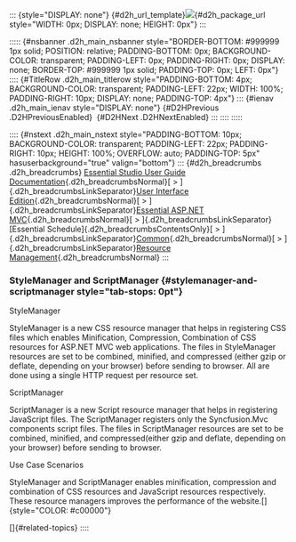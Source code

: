 ::: {style="DISPLAY: none"}
[](ms-xhelp:///?Id=d2h_url_template){#d2h_url_template}![](!package_url!){#d2h_package_url style="WIDTH: 0px; DISPLAY: none; HEIGHT: 0px"}
:::

::::: {#nsbanner .d2h_main_nsbanner style="BORDER-BOTTOM: #999999 1px solid; POSITION: relative; PADDING-BOTTOM: 0px; BACKGROUND-COLOR: transparent; PADDING-LEFT: 0px; PADDING-RIGHT: 0px; DISPLAY: none; BORDER-TOP: #999999 1px solid; PADDING-TOP: 0px; LEFT: 0px"}
:::: {#TitleRow .d2h_main_titlerow style="PADDING-BOTTOM: 4px; BACKGROUND-COLOR: transparent; PADDING-LEFT: 22px; WIDTH: 100%; PADDING-RIGHT: 10px; DISPLAY: none; PADDING-TOP: 4px"}
::: {#ienav .d2h_main_ienav style="DISPLAY: none"}
[](ms-xhelp:///?Id=3bf5ef27-5dae-4f9b-806e-bc7910db4cd2){#D2HPrevious .D2HPreviousEnabled}  [](ms-xhelp:///?Id=71c5dc3c-60cb-4bfd-bcf5-8df41a351be4){#D2HNext .D2HNextEnabled}
:::
::::
:::::

:::: {#nstext .d2h_main_nstext style="PADDING-BOTTOM: 10px; BACKGROUND-COLOR: transparent; PADDING-LEFT: 22px; PADDING-RIGHT: 10px; HEIGHT: 100%; OVERFLOW: auto; PADDING-TOP: 5px" hasuserbackground="true" valign="bottom"}
::: {#d2h_breadcrumbs .d2h_breadcrumbs}
[Essential Studio User Guide Documentation](ms-xhelp:///?Id=12457748-09e3-4d74-a240-8e049cedf030){.d2h_breadcrumbsNormal}[ \> ]{.d2h_breadcrumbsLinkSeparator}[User Interface Edition](ms-xhelp:///?Id=c29296b7-531c-413b-a0ec-488ca1f7f669){.d2h_breadcrumbsNormal}[ \> ]{.d2h_breadcrumbsLinkSeparator}[Essential ASP.NET MVC](ms-xhelp:///?Id=4b14e7d1-65c4-4f67-b1aa-2c37709905a5){.d2h_breadcrumbsNormal}[ \> ]{.d2h_breadcrumbsLinkSeparator}[Essential Schedule]{.d2h_breadcrumbsContentsOnly}[ \> ]{.d2h_breadcrumbsLinkSeparator}[Common](ms-xhelp:///?Id=c2a62048-739a-4de4-a0f2-3c15d2873961){.d2h_breadcrumbsNormal}[ \> ]{.d2h_breadcrumbsLinkSeparator}[Resource Management](ms-xhelp:///?Id=3bf5ef27-5dae-4f9b-806e-bc7910db4cd2){.d2h_breadcrumbsNormal}
:::

### StyleManager and ScriptManager {#stylemanager-and-scriptmanager style="tab-stops: 0pt"}

StyleManager

StyleManager is a new CSS resource manager that helps in registering CSS files which enables Minification, Compression, Combination of CSS resources for ASP.NET MVC web applications. The files in StyleManager resources are set to be combined, minified, and compressed (either gzip or deflate, depending on your browser) before sending to browser. All are done using a single HTTP request per resource set.

ScriptManager

ScriptManager is a new Script resource manager that helps in registering JavaScript files. The ScriptManager registers only the Syncfusion.Mvc components script files. The files in ScriptManager resources are set to be combined, minified, and compressed(either gzip and deflate, depending on your browser) before sending to browser.

Use Case Scenarios

StyleManager and ScriptManager enables minification, compression and combination of CSS resources and JavaScript resources respectively. These resource managers improves the performance of the website.[]{style="COLOR: #c00000"}

[]{#related-topics}
::::
